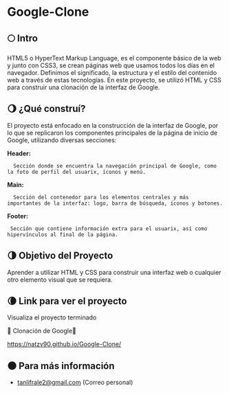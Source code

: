# Google-Clone

## 🌕 Intro
HTML5 o HyperText Markup Language, es el componente básico de la web y junto con CSS3, se crean páginas web que usamos todos los días en el navegador. Definimos el significado, la estructura y el estilo del contenido web a través de estas tecnologías. 
En este proyecto, se utilizó HTML y CSS para construir una clonación de la interfaz de Google.

## 🌖 ¿Qué construí?
El proyecto está enfocado en la construcción de la interfaz de Google, por lo que se replicaron los componentes principales de la página de inicio de Google, utilizando diversas secciones:


**Header:**

      Sección donde se encuentra la navegación principal de Google, como la foto de perfil del usuarix, íconos y menú. 

**Main:**

      Sección del contenedor para los elementos centrales y más importantes de la interfaz: logo, barra de búsqueda, íconos y botones. 

**Footer:**

     Sección que contiene información extra para el usuarix, así como hipervínculos al final de la página. 

## 🌗 Objetivo del Proyecto
Aprender a utilizar HTML y CSS para construir una interfaz web o cualquier otro elemento visual que se requiera.

## 🌘 Link para ver el proyecto
Visualiza el proyecto terminado


🌸 Clonación de Google🌸


https://natzv90.github.io/Google-Clone/

## 🌑 Para más información 

*  tanlifrale2@gmail.com (Correo personal)
  


